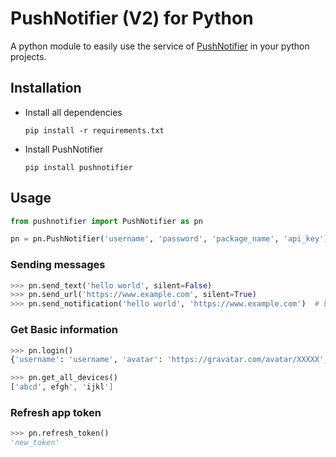 # PushNotifier (V2) for Python
A python module to easily use the service of [PushNotifier](https://pushnotifier.de) in your python projects.

## Installation
- Install all dependencies
  ```
  pip install -r requirements.txt
  ```

- Install PushNotifier
  ```
  pip install pushnotifier
  ```


## Usage
```python
from pushnotifier import PushNotifier as pn

pn = pn.PushNotifier('username', 'password', 'package_name', 'api_key')
```
### Sending messages
```python
>>> pn.send_text('hello world', silent=False)
>>> pn.send_url('https://www.example.com', silent=True)
>>> pn.send_notification('hello world', 'https://www.example.com')	# by default silent is set to False
```
### Get Basic information
```python
>>> pn.login()
{'username': 'username', 'avatar': 'https://gravatar.com/avatar/XXXXX', 'app_token': 'XXXXX', 'expires_at': XXXXX}

>>> pn.get_all_devices()
['abcd', efgh', 'ijkl']
```
### Refresh app token
```python
>>> pn.refresh_token()
'new_token'
```
